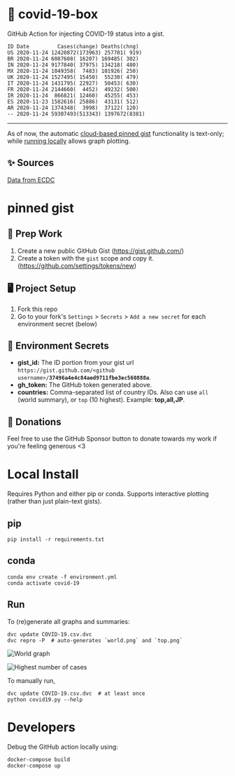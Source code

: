 # 🏥 covid-19-box

GitHub Action for injecting COVID-19 status into a gist.

```
ID Date         Cases(change) Deaths(chng)
US 2020-11-24 12420872(173963) 257701( 919)
BR 2020-11-24 6087608( 16207) 169485( 302)
IN 2020-11-24 9177840( 37975) 134218( 480)
MX 2020-11-24 1049358(  7483) 101926( 250)
UK 2020-11-24 1527495( 15450)  55230( 479)
IT 2020-11-24 1431795( 22927)  50453( 630)
FR 2020-11-24 2144660(  4452)  49232( 500)
IR 2020-11-24  866821( 12460)  45255( 453)
ES 2020-11-23 1582616( 25886)  43131( 512)
AR 2020-11-24 1374348(  3998)  37122( 120)
-- 2020-11-24 59307493(513343) 1397672(8381)
```

---

As of now, the automatic [cloud-based pinned gist](#pinned-gist) functionality is text-only;
while [running locally](#local-install) allows graph plotting.

## ✨ Sources

[Data from ECDC](https://www.ecdc.europa.eu/en/publications-data/download-todays-data-geographic-distribution-covid-19-cases-worldwide)

# pinned gist

## 🎒 Prep Work
1. Create a new public GitHub Gist (https://gist.github.com/)
1. Create a token with the `gist` scope and copy it. (https://github.com/settings/tokens/new)

## 🖥 Project Setup
1. Fork this repo
1. Go to your fork's `Settings` > `Secrets` > `Add a new secret` for each environment secret (below)

## 🤫 Environment Secrets
- **gist_id:** The ID portion from your gist url `https://gist.github.com/<github username>/`**`37496a4e4c84aed9711fbe3ec560888a`**.
- **gh_token:** The GitHub token generated above.
- **countries:** Comma-separated list of country IDs. Also can use `all` (world summary), or `top` (10 highest). Example: **top,all,JP**.

## 💸 Donations

Feel free to use the GitHub Sponsor button to donate towards my work if you're feeling generous <3

# Local Install

Requires Python and either pip or conda. Supports interactive plotting (rather than just plain-text gists).

## pip

```
pip install -r requirements.txt
```

## conda

```
conda env create -f environment.yml
conda activate covid-19
```

## Run

To (re)generate all graphs and summaries:

```
dvc update COVID-19.csv.dvc
dvc repro -P  # auto-generates `world.png` and `top.png`
```

![World graph](world.png)

![Highest number of cases](top.png)

To manually run,

```
dvc update COVID-19.csv.dvc  # at least once
python covid19.py --help
```

# Developers

Debug the GitHub action locally using:

```
docker-compose build
docker-compose up
```

